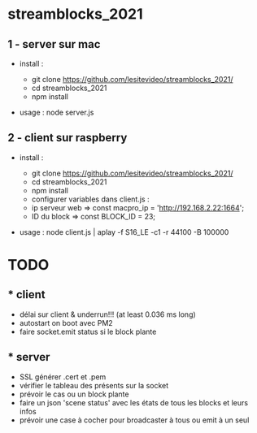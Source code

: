 # streamblocks_2021

## 1 - server sur mac

* install :
  * git clone https://github.com/lesitevideo/streamblocks_2021/
  * cd streamblocks_2021
  * npm install


* usage : node server.js

## 2 - client sur raspberry

* install :
  * git clone https://github.com/lesitevideo/streamblocks_2021/
  * cd streamblocks_2021
  * npm install
  * configurer variables dans client.js :
   * ip serveur web => const macpro_ip = 'http://192.168.2.22:1664';
   * ID du block => const BLOCK_ID = 23;

* usage : node client.js | aplay -f S16_LE  -c1 -r 44100 -B 100000


# TODO
## * client
 * délai sur client & underrun!!! (at least 0.036 ms long)
 * autostart on boot avec PM2
 * faire socket.emit status si le block plante
 
## * server
 * SSL générer .cert et .pem
 * vérifier le tableau des présents sur la socket
 * prévoir le cas ou un block plante
 * faire un json 'scene status' avec les états de tous les blocks et leurs infos
 * prévoir une case à cocher pour broadcaster à tous ou emit à un seul
